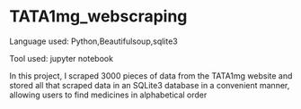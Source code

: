 # TATA1mg_webscraping
Language used: Python,Beautifulsoup,sqlite3

Tool used: jupyter notebook

In this project, I scraped 3000 pieces of data from the TATA1mg website and stored all that scraped data in an SQLite3 database in a convenient manner, allowing users to find medicines in alphabetical order 
